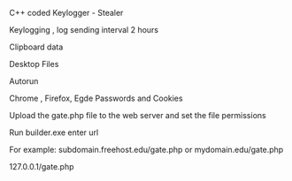 
C++ coded Keylogger - Stealer

Keylogging , log sending interval 2 hours 

Clipboard data

Desktop Files

Autorun

Chrome , Firefox, Egde Passwords and Cookies

Upload the gate.php file to the web server and set the file permissions

Run builder.exe  enter url

For  example:   subdomain.freehost.edu/gate.php or  mydomain.edu/gate.php 

127.0.0.1/gate.php








